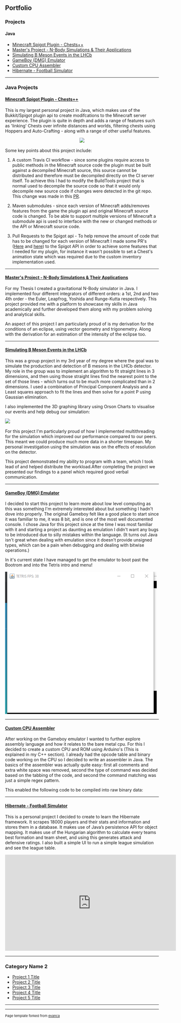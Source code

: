 ## Portfolio

### Projects
#### Java
* [Minecraft Spigot Plugin - Chests++](#minecraft-spigot-plugin---chests)
* [Master's Project - N-Body Simulations & Their Applications](#masters-project---n-body-simulations--their-applications)
* [Simulating B Meson Events in the LHCb](#simulating-b-meson-events-in-the-lhcb)
* [GameBoy (DMG) Emulator](#gameboy-dmg-emulator)
* [Custom CPU Assembler](#custom-cpu-assembler)
* [Hibernate - Football Simulator](#hibernate---football-simulator)

---

### Java Projects 

#### [Minecraft Spigot Plugin - Chests++](https://github.com/JamesPeters98/ChestsPlusPlus)

This is my largest personal project in Java, which makes use of the Bukkit/Spigot plugin api to create modifcations to the Minecraft server experience. The plugin is quite in depth and adds a range of features such as 'linking' Chests over infinite distances and worlds, filtering chests using Hoppers and Auto-Crafting - along with a range of other useful features.

<p align="center">
<img src="https://camo.githubusercontent.com/3ca42289c124bad4db92f273e1c057ff65ee247e/68747470733a2f2f692e696d6775722e636f6d2f543143713674382e706e67"/>
</p>

Some key points about this project include:

1. A custom Travis CI workflow - since some plugins require access to public methods in the Minecraft source code the plugin must be built against a decompiled Minecraft source, this source cannot be distributed and therefore must be decompiled directly on the CI server itself. To achieve this I had to modify the BuildTools project that is normal used to decompile the source code so that it would only decompile new source code if changes were detected in the git repo. This change was made in this [PR](https://hub.spigotmc.org/stash/projects/SPIGOT/repos/buildtools/commits/19d26b6581b57fdb0b75577c32fd525c4371860e).

2. Maven submodules - since each version of Minecraft adds/removes features from the game the plugin api and original Minecraft source code is changed. To be able to support multiple versions of Minecraft a submodule api is used to interface with the new or changed methods or the API or Minecraft source code. 

3. Pull Requests to the Spigot api - To help remove the amount of code that has to be changed for each version of Minecraft I made some PR's ([Here](https://hub.spigotmc.org/stash/projects/SPIGOT/repos/craftbukkit/commits/8fb65851f12f78c26ca979377370395e64c8a61f) and [here](https://hub.spigotmc.org/stash/projects/SPIGOT/repos/bukkit/commits/eeb1042f1ac356cc989dd1c4e35b37ee0ab93891)) to the Spigot API in order to achieve some features that I needed for my plugin, for instance it wasn't possible to set a Chest's animation state which was required due to the custom inventory implementation used.

---
#### [Master's Project - N-Body Simulations & Their Applications](https://github.com/JamesPeters98/Java-NBody-Simulation)

For my Thesis I created a gravitational N-Body simulator in Java. I implemented four different integrators of different orders: a 1st, 2nd and two 4th order - the Euler, Leapfrog, Yoshida and Runge-Kutta respectively. This project provided me with a platform to showcase my skills in Java academically and further developed them along with my problem solving and analytical skills. 

An aspect of this project I am particularly proud of is my derivation for the conditions of an eclipse, using vector geometry and trigonemetry. Along with the derivation for an estimation of the intensity of the eclipse too.

---
#### [Simulating B Meson Events in the LHCb](https://github.com/JamesPeters98/PHYS488-Project)

This was a group project in my 3rd year of my degree where the goal was to simulate the production and detection of B mesons in the LHCb detector. My role in the group was to implement an algorithm to fit straight lines in 3 dimensions, and then using those straight lines find the nearest point to the set of those lines - which turns out to be much more complicated than in 2 dimensions. I used a combination of Principal Component Analysis and a Least squares approach to fit the lines and then solve for a point P using Gaussian elimination.

I also implemented the 3D graphing library using Orson Charts to visualise our events and help debug our simulation:

<img src="https://i.imgur.com/ohexefc.gif"/>

For this project I'm particularly proud of how I implemented multithreading for the simulation which improved our performance compared to our peers. This meant we could produce much more data in a shorter timespan. My personal investigation using the simulation was on the effects of resolution on the detector.

This project demonstrated my ability to program with a team, which I took lead of and helped distribute the workload.After completing the project we presented our findings to a panel which required good verbal communication.

---
#### [GameBoy (DMG) Emulator](https://github.com/JamesPeters98/JavaGameboyEmulator)

I decided to start this project to learn more about low level computing as this was something I'm extremely interested about but something I hadn't dove into properly. The original Gameboy felt like a good place to start since it was familiar to me, it was 8 bit, and is one of the most well documented console. I chose Java for this project since at the time I was most familiar with it and starting a project as daunting as emulation I didn't want any bugs to be introduced due to silly mistakes within the language. (It turns out Java isn't great when dealing with emulation since it doesn't provide unsigned types, which can be a pain when debugging and dealing with bitwise operations.)

In it's current state I have managed to get the emulator to boot past the Bootrom and into the Tetris intro and menu!

<img src="https://raw.githubusercontent.com/JamesPeters98/JavaGameboyEmulator/master/images/GameBoyEmu.gif"/>

---
#### [Custom CPU Assembler](https://github.com/JamesPeters98/Custom-CPU)

After working on the Gameboy emulator I wanted to further explore assembly language and how it relates to the bare metal cpu. For this I decided to create a custom CPU and ROM using Arduino's (This is explained in my C++ section). I already had the opcode table and binary code working on the CPU so I decided to write an assembler in Java. The basics of the assembler was actually quite easy: first all comments and extra white space was removed, second the type of command was decided based on the tabbing of the code, and second the command matching was just a simple regex pattern. 

This enabled the following code to be compiled into raw binary data:

  
<script src="http://gist-it.appspot.com/https://github.com/JamesPeters98/Custom-CPU/blob/master/Assembler/rom.asm"></script>

---
#### [Hibernate - Football Simulator](https://github.com/JamesPeters98/Hibernate-Football)

This is a personal project I decided to create to learn the Hibernate framework. It scrapes 18000 players and their stats and information and stores them in a database. It makes use of Java’s persistence API for object mapping. It makes use of the Hungarian algorithm to calculate every teams best formation and team sheet, and using this generates attack and defensive ratings. I also built a simple UI to run a simple league simulation and see the league table.

<iframe width="560" height="315" src="https://www.youtube.com/embed/sa5dl1AiVEY" frameborder="0" allow="accelerometer; autoplay; clipboard-write; encrypted-media; gyroscope; picture-in-picture" allowfullscreen></iframe>

---

### Category Name 2

- [Project 1 Title](http://example.com/)
- [Project 2 Title](http://example.com/)
- [Project 3 Title](http://example.com/)
- [Project 4 Title](http://example.com/)
- [Project 5 Title](http://example.com/)

---




---
<p style="font-size:11px">Page template forked from <a href="https://github.com/evanca/quick-portfolio">evanca</a></p>
<!-- Remove above link if you don't want to attibute -->
